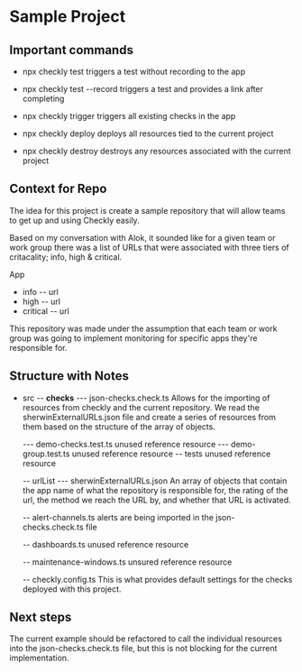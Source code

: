 # Sample Project

## Important commands

* npx checkly test 
triggers a test without recording to the app

* npx checkly test --record
triggers a test and provides a link after completing

* npx checkly trigger 
triggers all existing checks in the app

* npx checkly deploy
deploys all resources tied to the current project

* npx checkly destroy
destroys any resources associated with the current project

## Context for Repo
The idea for this project is create a sample repository that will allow teams to get up and using Checkly easily.

Based on my conversation with Alok, it sounded like for a given team or work group there was a list of URLs that were associated with three tiers of critacality; info, high & critical.

App
  - info
    -- url
  - high
    -- url
  - critical
    -- url

This repository was made under the assumption that each team or work group was going to implement monitoring for specific apps they're responsible for. 


## Structure with Notes

- src
  -- __checks__
    --- json-checks.check.ts
      Allows for the importing of resources from checkly and the current repository.
      We read the sherwinExternalURLs.json file and create a series of resources from them based on the structure of the array of objects.

    --- demo-checks.test.ts
      unused reference resource
    --- demo-group.test.ts 
      unused reference resource
  -- tests
    unused reference resource

  -- urlList
    --- sherwinExternalURLs.json
    An array of objects that contain the app name of what the repository is responsible for, the rating of the url, the method we reach the URL by, and whether that URL is activated.

  -- alert-channels.ts
  alerts are being imported in the json-checks.check.ts file

  -- dashboards.ts
  unused reference resource

  -- maintenance-windows.ts 
  unsured reference resource

  -- checkly.config.ts 
  This is what provides default settings for the checks deployed with this project.


## Next steps

The current example should be refactored to call the individual resources into the json-checks.check.ts file, but this is not blocking for the current implementation. 